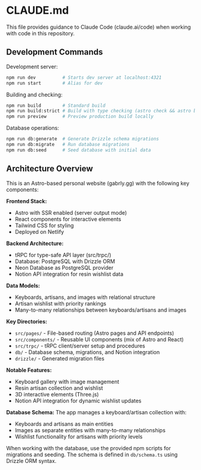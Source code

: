 # CLAUDE.md

This file provides guidance to Claude Code (claude.ai/code) when working with code in this repository.

## Development Commands

Development server:
```bash
npm run dev          # Starts dev server at localhost:4321
npm run start        # Alias for dev
```

Building and checking:
```bash
npm run build        # Standard build
npm run build:strict # Build with type checking (astro check && astro build)
npm run preview      # Preview production build locally
```

Database operations:
```bash
npm run db:generate  # Generate Drizzle schema migrations
npm run db:migrate   # Run database migrations
npm run db:seed      # Seed database with initial data
```

## Architecture Overview

This is an Astro-based personal website (gabrly.gg) with the following key components:

**Frontend Stack:**
- Astro with SSR enabled (server output mode)
- React components for interactive elements
- Tailwind CSS for styling
- Deployed on Netlify

**Backend Architecture:**
- tRPC for type-safe API layer (src/trpc/)
- Database: PostgreSQL with Drizzle ORM
- Neon Database as PostgreSQL provider
- Notion API integration for resin wishlist data

**Data Models:**
- Keyboards, artisans, and images with relational structure
- Artisan wishlist with priority rankings
- Many-to-many relationships between keyboards/artisans and images

**Key Directories:**
- `src/pages/` - File-based routing (Astro pages and API endpoints)
- `src/components/` - Reusable UI components (mix of Astro and React)
- `src/trpc/` - tRPC client/server setup and procedures
- `db/` - Database schema, migrations, and Notion integration
- `drizzle/` - Generated migration files

**Notable Features:**
- Keyboard gallery with image management
- Resin artisan collection and wishlist
- 3D interactive elements (Three.js)
- Notion API integration for dynamic wishlist updates

**Database Schema:**
The app manages a keyboard/artisan collection with:
- Keyboards and artisans as main entities
- Images as separate entities with many-to-many relationships
- Wishlist functionality for artisans with priority levels

When working with the database, use the provided npm scripts for migrations and seeding. The schema is defined in `db/schema.ts` using Drizzle ORM syntax.